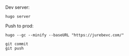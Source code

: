 Dev server:
```
hugo server
```

Push to prod:
```
hugo --gc --minify --baseURL "https://jurebevc.com/"

git commit
git push
```